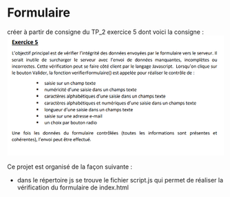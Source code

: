 # Formulaire

créer à partir de consigne du TP_2 exercice 5 dont voici la consigne :
![Alt text](ConsigneImg.png)

Ce projet est organisé de la façon suivante :

- dans le répertoire js se trouve le fichier script.js qui permet de réaliser la vérification du formulaire de index.html
